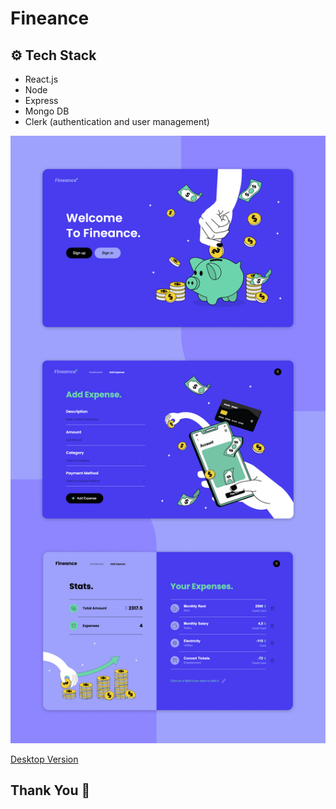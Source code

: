 # Fineance

## ⚙️ Tech Stack
- React.js
- Node
- Express
- Mongo DB
- Clerk (authentication and user management) 
 

![alt text](./frontend/public/screen.png)

[Desktop Version](https://fineance-frontend.onrender.com/) 
## Thank You 🗿
